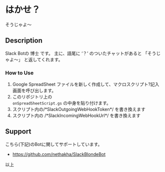 # はかせ？
そうじゃよ〜

## Description
Slack Botの 博士 です。
主に、語尾に ‘？’ のついたチャットがあると
「そうじゃよ〜」
と返してくれます。

### How to Use
1. Google SpreadSheet ファイルを新しく作成して、マクロスクリプト?記入画面を呼び出します。
1. このリポジトリ上の  
`onSpreadSheetScript.gs` の中身を貼り付けます。
1. スクリプト内の/\*SlackOutgoingWebHookToken\*/ を書き換えます
1. スクリプト内の /\*SlackIncomingWebHookUrl\*/ を書き換えます


## Support
こちら(下記)のBotに関してサポートしています。
- https://github.com/nethakha/SlackBlondeBot

以上
